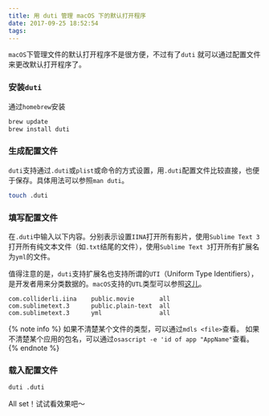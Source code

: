 ```yaml
---
title: 用 duti 管理 macOS 下的默认打开程序
date: 2017-09-25 18:52:54
tags:
---
```


`macOS`下管理文件的默认打开程序不是很方便，不过有了`duti`	就可以通过配置文件来更改默认打开程序了。

<!--more-->

### 安装`duti`

通过`homebrew`安装

```bash
brew update
brew install duti
```

### 生成配置文件

`duti`支持通过`.duti`或`plist`或命令的方式设置，用`.duti`配置文件比较直接，也便于保存。具体用法可以参照`man duti`。

```bash
touch .duti
```

### 填写配置文件

在`.duti`中输入以下内容。分别表示设置`IINA`打开所有影片，使用`Sublime Text 3`打开所有纯文本文件（如`.txt`结尾的文件），使用`Sublime Text 3`打开所有扩展名为`yml`的文件。

值得注意的是，`duti`支持扩展名也支持所谓的`UTI`（Uniform Type Identifiers），是开发者用来分类数据的。`macOS`支持的`UTL`类型可以参照[这儿](https://developer.apple.com/library/content/documentation/Miscellaneous/Reference/UTIRef/Articles/System-DeclaredUniformTypeIdentifiers.html)。

```
com.colliderli.iina    public.movie       all
com.sublimetext.3      public.plain-text  all
com.sublimetext.3      yml                all
```

{% note info %} 如果不清楚某个文件的类型，可以通过`mdls <file>`查看。 如果不清楚某个应用的包名，可以通过`osascript -e 'id of app "AppName"`查看。 {% endnote %}

### 载入配置文件

```bash
duti .duti
```

All set！试试看效果吧～
